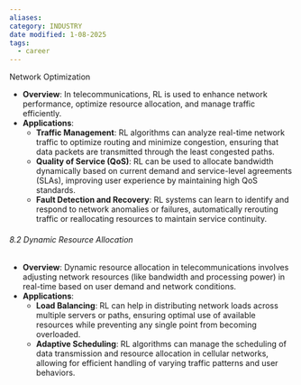 ```yaml
---
aliases: 
category: INDUSTRY
date modified: 1-08-2025
tags:
  - career
---
```

Network Optimization

- **Overview**: In telecommunications, RL is used to enhance network performance, optimize resource allocation, and manage traffic efficiently.
- **Applications**:
    - **Traffic Management**: RL algorithms can analyze real-time network traffic to optimize routing and minimize congestion, ensuring that data packets are transmitted through the least congested paths.
    - **Quality of Service (QoS)**: RL can be used to allocate bandwidth dynamically based on current demand and service-level agreements (SLAs), improving user experience by maintaining high QoS standards.
    - **Fault Detection and Recovery**: RL systems can learn to identify and respond to network anomalies or failures, automatically rerouting traffic or reallocating resources to maintain service continuity.

###### 8.2 Dynamic Resource Allocation

- **Overview**: Dynamic resource allocation in telecommunications involves adjusting network resources (like bandwidth and processing power) in real-time based on user demand and network conditions.
- **Applications**:
    - **Load Balancing**: RL can help in distributing network loads across multiple servers or paths, ensuring optimal use of available resources while preventing any single point from becoming overloaded.
    - **Adaptive Scheduling**: RL algorithms can manage the scheduling of data transmission and resource allocation in cellular networks, allowing for efficient handling of varying traffic patterns and user behaviors.